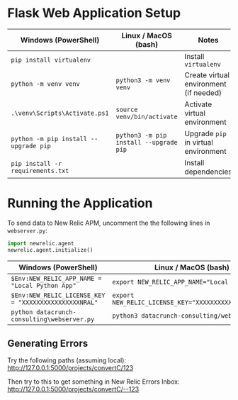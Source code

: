 # Flask Web Application Setup
| Windows (PowerShell)                  | Linux / MacOS (bash)                   | Notes                                  |
|---------------------------------------|----------------------------------------|----------------------------------------|
| `pip install virtualenv`              |                                        | Install `virtualenv`                   |
| `python -m venv venv`                 | `python3 -m venv venv`                 | Create virtual environment (if needed) |
| `.\venv\Scripts\Activate.ps1`         | `source venv/bin/activate`             | Activate virtual environment           |
| `python -m pip install --upgrade pip` | `python3 -m pip install --upgrade pip` | Upgrade `pip` in virtual environment   |
| `pip install -r requirements.txt`     |                                        | Install dependencies                   |


# Running the Application
To send data to New Relic APM, uncomment the the following lines in `webserver.py`:
```python
import newrelic.agent
newrelic.agent.initialize()
```

| Windows (PowerShell)                                  | Linux / MacOS (bash)                                  |
|-------------------------------------------------------|-------------------------------------------------------|
| `$Env:NEW_RELIC_APP_NAME = "Local Python App"`        | `export NEW_RELIC_APP_NAME="Local Python App"`        |
| `$Env:NEW_RELIC_LICENSE_KEY = "XXXXXXXXXXXXXXXXNRAL"` | `export NEW_RELIC_LICENSE_KEY="XXXXXXXXXXXXXXXXNRAL"` |
| `python datacrunch-consulting\webserver.py`           | `python3 datacrunch-consulting/webserver.py`          |


## Generating Errors
Try the following paths (assuming local):
http://127.0.0.1:5000/projects/convertC/123

Then try to this to get something in New Relic Errors Inbox:
http://127.0.0.1:5000/projects/convertC/--123
